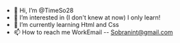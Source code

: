 - 👋 Hi, I’m @TimeSo28
- 👀 I’m interested in (I don't knew at now) I only learn!
- 🌱 I’m currently learning Html and Css
- 📫 How to reach me WorkEmail -- Sobranint@gmail.com

<!---
TimeSo28/TimeSo28 is a ✨ special ✨ repository because its `README.md` (this file) appears on your GitHub profile.
You can click the Preview link to take a look at your changes.
--->
